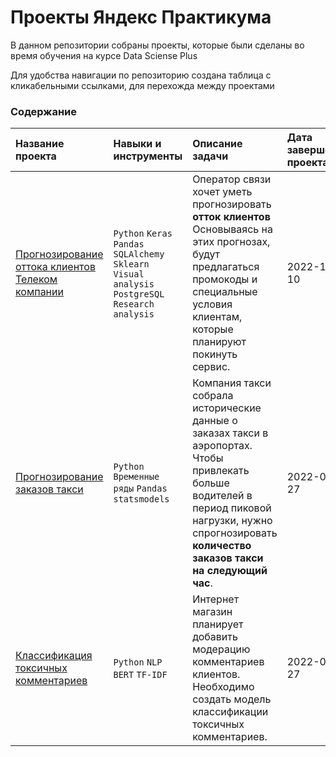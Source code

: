 # Проекты Яндекс Практикума


В данном репозитории собраны проекты, которые были сделаны во время обучения на курсе Data Sciense Plus

Для удобства навигации по репозиторию создана таблица с кликабельными ссылками, для перехожда между проектами


### Содержание

| Название проекта | Навыки и инструменты | Описание задачи | Дата завершения проекта |
| :-------------------- | :--------------------- |:---------------------------| :------------------ |
| [Прогнозирование оттока клиентов Телеком компании](https://github.com/IgumnovAnton/Yandex_Projects/tree/main/Telecom_Project) | `Python` `Keras` `Pandas` `SQLAlchemy` `Sklearn` `Visual analysis` `PostgreSQL` `Research analysis` | Оператор связи хочет уметь прогнозировать **отток клиентов** Основываясь на этих прогнозах, будут предлагаться промокоды и специальные условия клиентам, которые планируют покинуть сервис. | 2022-10-10 |
| [Прогнозирование заказов такси](https://github.com/IgumnovAnton/Yandex_Projects/tree/main/Taxi_Project) | `Python` `Временные ряды` `Pandas` `statsmodels` | Компания такси собрала исторические данные о заказах такси в аэропортах. Чтобы привлекать больше водителей в период пиковой нагрузки, нужно спрогнозировать **количество заказов такси на следующий час**. | 2022-07-27 |
| [Классификация токсичных комментариев](https://github.com/IgumnovAnton/Yandex_Projects/tree/main/Toxic) | `Python` `NLP` `BERT` `TF-IDF` | Интернет магазин планирует добавить модерацию комментариев клиентов. Необходимо создать модель классификации токсичных комментариев.  | 2022-07-27 |

